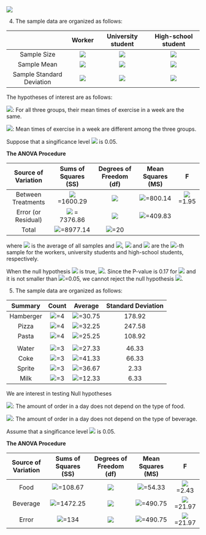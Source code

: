 <img src="https://latex.codecogs.com/svg.latex?a+b_i"/>

4. The sample data are organized as follows:


|   | Worker | University student         |  High-school student |
| :------------: | :-----------: | :-------------------: | :-------------------: |
| Sample Size     | <img src="https://latex.codecogs.com/svg.latex?n_w=7"/>          | <img src="https://latex.codecogs.com/svg.latex?n_u=7"/>  | <img src="https://latex.codecogs.com/svg.latex?n_h=7"/>  |
| Sample Mean    | <img src="https://latex.codecogs.com/svg.latex?\bar{x}_w=37.57"/>     | <img src="https://latex.codecogs.com/svg.latex?\bar{x}_u=41.43"/> | <img src="https://latex.codecogs.com/svg.latex?\bar{x}_h=57.71"/> |
| Sample Standard Deviation    | <img src="https://latex.codecogs.com/svg.latex?{s_w}=13.59"/>     | <img src="https://latex.codecogs.com/svg.latex?{s_u}=25.77"/> | <img src="https://latex.codecogs.com/svg.latex?{s_h}=19.51"/> |


The hypotheses of interest are as follows:

<img src="https://latex.codecogs.com/svg.latex?H_0"/>: For all three groups, their mean times of exercise in a week are the same.

<img src="https://latex.codecogs.com/svg.latex?H_1"/>: Mean times of exercise in a week are different among the three groups.

Suppose that a singificance level <img src="https://latex.codecogs.com/svg.latex?\alpha"/>  is 0.05.

**The ANOVA Procedure**

| Source of Variation  | Sums of Squares (SS) | Degrees of Freedom (df)         |  Mean Squares (MS) | F |
| :------------: | :-----------: | :-------------------: | :-------------------: | :-------------------: |
| Between Treatments     | <img src="https://latex.codecogs.com/svg.latex?SSTR=n_{w}(\bar{x}_w-\bar{x})^2+n_{u}(\bar{x}_u-\bar{x})^2+n_{h}(\bar{x}_h-\bar{x})^2"/>  =1600.29       | <img src="https://latex.codecogs.com/svg.latex?k-1=2"/> |  <img src="https://latex.codecogs.com/svg.latex?MSTR=SSTR/(k-1)"/>=800.14 | <img src="https://latex.codecogs.com/svg.latex?F=MSTR/MSE"/>=1.95
| Error (or Residual)    | <img src="https://latex.codecogs.com/svg.latex?SSE=\sum_{j=1}^{n_w}(x_{wj}-\bar{x}_w)^2+\sum_{j=1}^{n_u}(x_{uj}-\bar{x}_u)^2+\sum_{j=1}^{n_h}(x_{hj}-\bar{x}_h)^2"/> = 7376.86   | <img src="https://latex.codecogs.com/svg.latex?nk-k"/> | <img src="https://latex.codecogs.com/svg.latex?MSE=SSE/(nk-k)"/>=409.83 |
| Total     | <img src="https://latex.codecogs.com/svg.latex?SST=SSRT+SSE"/>=8977.14  | <img src="https://latex.codecogs.com/svg.latex?nk-1"/>=20 |  |

where <img src="https://latex.codecogs.com/svg.latex?\bar{x}"/> is the average of all samples and
<img src="https://latex.codecogs.com/svg.latex?x_{wj}"/>, <img src="https://latex.codecogs.com/svg.latex?x_{uj}"/> and <img src="https://latex.codecogs.com/svg.latex?x_{hj}"/> are the <img src="https://latex.codecogs.com/svg.latex?{j}"/>-th sample for the workers, university students and high-school students, respectively.

When the null hypothesis <img src="https://latex.codecogs.com/svg.latex?H_0"/> is true, <img src="https://latex.codecogs.com/svg.latex?X=MSTR/MSE{\sim}F[k-1,nk-k]=F[2,18]"/>. Since the P-value is 0.17 for <img src="https://latex.codecogs.com/svg.latex?F=1.95"/> and it is not smaller than <img src="https://latex.codecogs.com/svg.latex?\alpha"/>=0.05, we cannot reject the null hypothesis <img src="https://latex.codecogs.com/svg.latex?H_0"/>.




5. The sample data are organized as follows:


| Summary  | Count | Average | Standard Deviation |
| :------------: | :-----------: | :-------------------: | :-------------------: | 
| Hamberger     | <img src="https://latex.codecogs.com/svg.latex?n_{h}"/>=4 | <img src="https://latex.codecogs.com/svg.latex?\bar{x}_h"/>=30.75  | 178.92 |
| Pizza | <img src="https://latex.codecogs.com/svg.latex?n_{pi}"/>=4 | <img src="https://latex.codecogs.com/svg.latex?\bar{x}_{pi}"/>=32.25 | 247.58 |
| Pasta | <img src="https://latex.codecogs.com/svg.latex?n_{pa}"/>=4 | <img src="https://latex.codecogs.com/svg.latex?\bar{x}_{pa}"/>=25.25 | 108.92 |
| | | |
| Water | <img src="https://latex.codecogs.com/svg.latex?n_w"/>=3 | <img src="https://latex.codecogs.com/svg.latex?\bar{x}_w"/>=27.33 | 46.33|
| Coke  | <img src="https://latex.codecogs.com/svg.latex?n_c"/>=3 | <img src="https://latex.codecogs.com/svg.latex?\bar{x}_c"/>=41.33 | 66.33|
| Sprite | <img src="https://latex.codecogs.com/svg.latex?n_s"/>=3 | <img src="https://latex.codecogs.com/svg.latex?\bar{x}_s"/>=36.67 | 2.33|
| Milk | <img src="https://latex.codecogs.com/svg.latex?n_m"/>=3 | <img src="https://latex.codecogs.com/svg.latex?\bar{x}_m"/>=12.33 | 6.33|


We are interest in testing Null hypotheses

<img src="https://latex.codecogs.com/svg.latex?H_{0F}"/>: The amount of order in a day does not depend on the type of food.

<img src="https://latex.codecogs.com/svg.latex?H_{0B}"/>: The amount of order in a day does not depend on the type of beverage.

Assume that a singificance level <img src="https://latex.codecogs.com/svg.latex?\alpha"/>  is 0.05.

**The ANOVA Procedure**

| Source of Variation  | Sums of Squares (SS) | Degrees of Freedom (df)         |  Mean Squares (MS) | F |
| :------------: | :-----------: | :-------------------: | :-------------------: | :-------------------: |
| Food | <img src="https://latex.codecogs.com/svg.latex?SS_{f}=n_h(\bar{x}_h-\bar{x})^2+n_{pi}(\bar{x}_{pi}-\bar{x})^2+n_{pa}(\bar{x}_{pa}-\bar{x})^2"/>=108.67 | <img src="https://latex.codecogs.com/svg.latex?n_w-1=2"/> | <img src="https://latex.codecogs.com/svg.latex?MS_f=SS_{f}/(n_w-1)"/>=54.33 | <img src="https://latex.codecogs.com/svg.latex?MS_f/MSE"/>=2.43 |
| Beverage | <img src="https://latex.codecogs.com/svg.latex?SS_{b}=n_w(\bar{x}_w-\bar{x})^2+n_{c}(\bar{x}_{c}-\bar{x})^2+n_{s}(\bar{x}_{s}-\bar{x})^2+n_{m}(\bar{x}_{m}-\bar{x})^2"/>=1472.25 | <img src="https://latex.codecogs.com/svg.latex?n_h-1=3"/> | <img src="https://latex.codecogs.com/svg.latex?MS_b=SS_{b}/(n_h-1)"/>=490.75 | <img src="https://latex.codecogs.com/svg.latex?MS_b/MSE"/>=21.97 |
| Error | <img src="https://latex.codecogs.com/svg.latex?SS_{e}=\sum_{f\in\{h,pi,pa\}}\sum_{b\in\{w,c,s,m\}}(x_{f,b}-\bar{x}_f-\bar{x}_b+\bar{x})^2"/>=134 | <img src="https://latex.codecogs.com/svg.latex?n_h-1=3"/> | <img src="https://latex.codecogs.com/svg.latex?MS_b=SS_{b}/(n_h-1)"/>=490.75 | <img src="https://latex.codecogs.com/svg.latex?MS_b/MSE"/>=21.97 |
